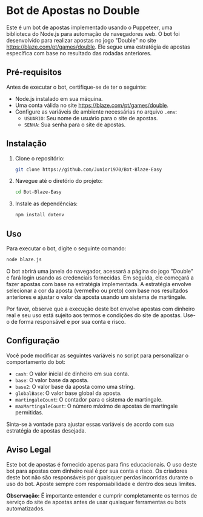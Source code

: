 # Bot de Apostas no Double

Este é um bot de apostas implementado usando o Puppeteer, uma biblioteca do Node.js para automação de navegadores web. O bot foi desenvolvido para realizar apostas no jogo "Double" no site https://blaze.com/pt/games/double. Ele segue uma estratégia de apostas específica com base no resultado das rodadas anteriores.

## Pré-requisitos

Antes de executar o bot, certifique-se de ter o seguinte:

- Node.js instalado em sua máquina.
- Uma conta válida no site https://blaze.com/pt/games/double.
- Configure as variáveis de ambiente necessárias no arquivo `.env`:
  - `USUARIO`: Seu nome de usuário para o site de apostas.
  - `SENHA`: Sua senha para o site de apostas.

## Instalação

1. Clone o repositório:

   ```bash
   git clone https://github.com/Junior1970/Bot-Blaze-Easy
   ```

2. Navegue até o diretório do projeto:

   ```bash
   cd Bot-Blaze-Easy
   ```

3. Instale as dependências:

   ```bash
   npm install dotenv
   ```

## Uso

Para executar o bot, digite o seguinte comando:

```bash
node blaze.js
```

O bot abrirá uma janela do navegador, acessará a página do jogo "Double" e fará login usando as credenciais fornecidas. Em seguida, ele começará a fazer apostas com base na estratégia implementada. A estratégia envolve selecionar a cor da aposta (vermelho ou preto) com base nos resultados anteriores e ajustar o valor da aposta usando um sistema de martingale.

Por favor, observe que a execução deste bot envolve apostas com dinheiro real e seu uso está sujeito aos termos e condições do site de apostas. Use-o de forma responsável e por sua conta e risco.

## Configuração

Você pode modificar as seguintes variáveis no script para personalizar o comportamento do bot:

- `cash`: O valor inicial de dinheiro em sua conta.
- `base`: O valor base da aposta.
- `base2`: O valor base da aposta como uma string.
- `globalBase`: O valor base global da aposta.
- `martingaleCount`: O contador para o sistema de martingale.
- `maxMartingaleCount`: O número máximo de apostas de martingale permitidas.

Sinta-se à vontade para ajustar essas variáveis de acordo com sua estratégia de apostas desejada.

## Aviso Legal

Este bot de apostas é fornecido apenas para fins educacionais. O uso deste bot para apostas com dinheiro real é por sua conta e risco. Os criadores deste bot não são responsáveis por quaisquer perdas incorridas durante o uso do bot. Aposte sempre com responsabilidade e dentro dos seus limites.

**Observação:** É importante entender e cumprir completamente os termos de serviço do site de apostas antes de usar quaisquer ferramentas ou bots automatizados.
